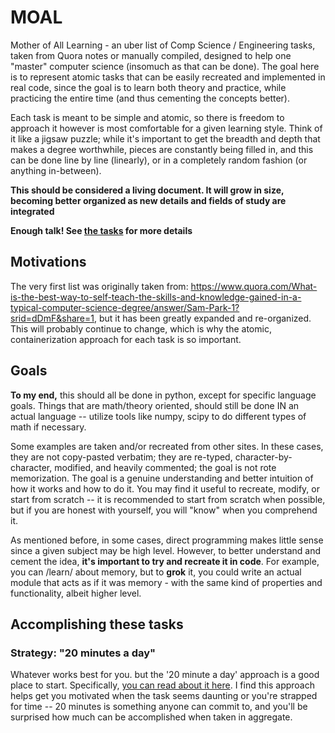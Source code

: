 MOAL
====

Mother of All Learning - an uber list of Comp Science / Engineering tasks, taken from Quora notes or manually compiled, designed to help one "master" computer science (insomuch as that can be done). The goal here is to represent atomic tasks that can be easily recreated and implemented in real code, since the goal is to learn both theory and practice, while practicing the entire time (and thus cementing the concepts better).

Each task is meant to be simple and atomic, so there is freedom to approach it however is most comfortable for a given learning style. Think of it like a jigsaw puzzle; while it's important to get the breadth and depth that makes a degree worthwhile, pieces are constantly being filled in, and this can be done line by line (linearly), or in a completely random fashion (or anything in-between).

**This should be considered a living document. It will grow in size, becoming better organized as new details and fields of study are integrated**

__Enough talk! See [the tasks](TASKS.md) for more details__

## Motivations
The very first list was originally taken from: https://www.quora.com/What-is-the-best-way-to-self-teach-the-skills-and-knowledge-gained-in-a-typical-computer-science-degree/answer/Sam-Park-1?srid=dDmF&share=1, but it has been greatly expanded and re-organized. This will probably continue to change, which is why the atomic, containerization approach for each task is so important.

## Goals
**To my end,** this should all be done in python, except for specific language goals. Things that are math/theory oriented, should still be done IN an actual language -- utilize tools like numpy, scipy to do different types of math if necessary.

Some examples are taken and/or recreated from other sites. In these cases, they are not copy-pasted verbatim; they are re-typed, character-by-character, modified, and heavily commented; the goal is not rote memorization. The goal is a genuine understanding and better intuition of how it works and how to do it. You may find it useful to recreate, modify, or start from scratch -- it is recommended to start from scratch when possible, but if you are honest with yourself, you will "know" when you comprehend it.

As mentioned before, in some cases, direct programming makes little sense since a given subject may be high level. However, to better understand and cement the idea, **it's important to try and recreate it in code**. For example, you can /learn/ about memory, but to **grok** it, you could write an actual module that acts as if it was memory - with the same kind of properties and functionality, albeit higher level.

## Accomplishing these tasks

### Strategy: "20 minutes a day"
Whatever works best for you. but the '20 minute a day' approach is a good place to start. Specifically, [you can read about it here](http://www.quora.com/What-small-lifestyle-changes-have-the-biggest-impact/answer/Evan-DeFilippis?srid=dDmF&share=1). I find this approach helps get you motivated when the task seems daunting or you're strapped for time -- 20 minutes is something anyone can commit to, and you'll be surprised how much can be accomplished when taken in aggregate.
